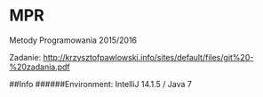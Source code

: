 # MPR
Metody Programowania 2015/2016

Zadanie: 
http://krzysztofpawlowski.info/sites/default/files/git%20-%20zadania.pdf

##Info
######Environment: IntelliJ 14.1.5 / Java 7
